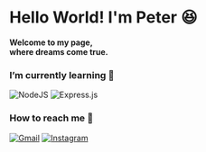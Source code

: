 # Hello World! I'm Peter 😆
    
**Welcome to my page,         
where dreams come true.**
 
 

### I’m currently learning 💩
<!--![Kubernetes](https://img.shields.io/badge/kubernetes-%23326ce5.svg?style=for-the-badge&logo=kubernetes&logoColor=white)-->
![NodeJS](https://img.shields.io/badge/node.js-6DA55F?style=for-the-badge&logo=node.js&logoColor=white)
![Express.js](https://img.shields.io/badge/express.js-%23404d59.svg?style=for-the-badge&logo=express&logoColor=%2361DAFB)
<!--![Nest.js](https://img.shields.io/badge/nestjs-E0234E?style=for-the-badge&logo=nestjs&logoColor=white)-->
<!--![Flutter](https://img.shields.io/badge/Flutter-%2302569B.svg?style=for-the-badge&logo=Flutter&logoColor=white)-->
<!--
![Swift](https://img.shields.io/badge/swift-F54A2A?style=for-the-badge&logo=swift&logoColor=white)
-->
<!--![Spring](https://img.shields.io/badge/spring-%236DB33F.svg?style=for-the-badge&logo=spring&logoColor=white)-->
<!--![Docker](https://img.shields.io/badge/docker-%230db7ed.svg?style=for-the-badge&logo=docker&logoColor=white)-->
<!--![Postgres](https://img.shields.io/badge/postgres-%23316192.svg?style=for-the-badge&logo=postgresql&logoColor=white)-->
<!--<img src="https://img.shields.io/badge/javascript-F7DF1E?style=for-the-badge&logo=javascript&logoColor=black">-->
<!--
### Capable of 💪

![C](https://img.shields.io/badge/c-%2300599C.svg?style=for-the-badge&logo=c&logoColor=white)
![Python](https://img.shields.io/badge/python-3670A0?style=for-the-badge&logo=python&logoColor=ffdd54)
![R](https://img.shields.io/badge/r-%23276DC3.svg?style=for-the-badge&logo=r&logoColor=white)
![MySQL](https://img.shields.io/badge/mysql-%2300f.svg?style=for-the-badge&logo=mysql&logoColor=white)

![Java](https://img.shields.io/badge/java-%23ED8B00.svg?style=for-the-badge&logo=openjdk&logoColor=white)
![Ubuntu](https://img.shields.io/badge/Ubuntu-E95420?style=for-the-badge&logo=ubuntu&logoColor=white)
<img src="https://img.shields.io/badge/git-F05032?style=for-the-badge&logo=git&logoColor=white">


 ![Spring](https://img.shields.io/badge/spring-%236DB33F.svg?style=for-the-badge&logo=spring&logoColor=white)
 ![Anaconda](https://img.shields.io/badge/Anaconda-%2344A833.svg?style=for-the-badge&logo=anaconda&logoColor=white)


![GitHub](https://img.shields.io/badge/github-%23121011.svg?style=for-the-badge&logo=github&logoColor=white)
![Unity](https://img.shields.io/badge/unity-%23000000.svg?style=for-the-badge&logo=unity&logoColor=white) -->


### How to reach me 🙋
[![Gmail](https://img.shields.io/badge/Gmail-D14836?style=for-the-badge&logo=gmail&logoColor=white)](mailto:peteryu24@naver.com)
[![Instagram](https://img.shields.io/badge/Instagram-%23E4405F.svg?style=for-the-badge&logo=Instagram&logoColor=white)](https://www.instagram.com/pace.non.trovo/)
<br>
<!--![](./profile-3d-contrib/profile-green-animate.svg)-->

  






